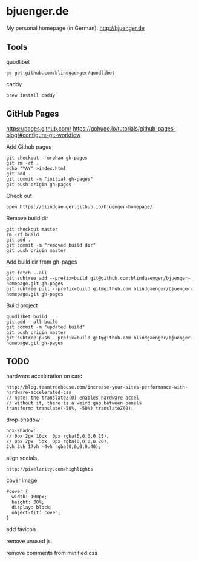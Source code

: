 # bjuenger.de

My personal homepage (in German). http://bjuenger.de


## Tools

quodlibet

    go get github.com/blindgaenger/quodlibet

caddy

    brew install caddy


## GitHub Pages

https://pages.github.com/
https://gohugo.io/tutorials/github-pages-blog/#configure-git-workflow

Add Github pages

    git checkout --orphan gh-pages
    git rm -rf .
    echo "YAY" >index.html
    git add .
    git commit -m "initial gh-pages"
    git push origin gh-pages

Check out

    open https://blindgaenger.github.io/bjuenger-homepage/

Remove build dir

    git checkout master
    rm -rf build
    git add .
    git commit -m "removed build dir"
    git push origin master

Add build dir from gh-pages

    git fetch --all
    git subtree add --prefix=build git@github.com:blindgaenger/bjuenger-homepage.git gh-pages
    git subtree pull --prefix=build git@github.com:blindgaenger/bjuenger-homepage.git gh-pages

Build project

    quodlibet build
    git add --all build
    git commit -m "updated build"
    git push origin master
    git subtree push --prefix=build git@github.com:blindgaenger/bjuenger-homepage.git gh-pages


## TODO

hardware acceleration on card

    http://blog.teamtreehouse.com/increase-your-sites-performance-with-hardware-accelerated-css
    // note: the translateZ(0) enables hardware accel
    // without it, there is a weird gap between panels
    transform: translate(-50%, -50%) translateZ(0);

drop-shadow

    box-shadow:
    // 0px 2px 10px  0px rgba(0,0,0,0.15),
    // 0px 2px  5px  0px rgba(0,0,0,0.20),
    2vh 3vh 17vh -4vh rgba(0,0,0,0.40);

align socials

    http://pixelarity.com/highlights

cover image

    #cover {
      width: 100px;
      height: 30%;
      display: block;
      object-fit: cover;
    }

add favicon

remove unused js

remove comments from minified css